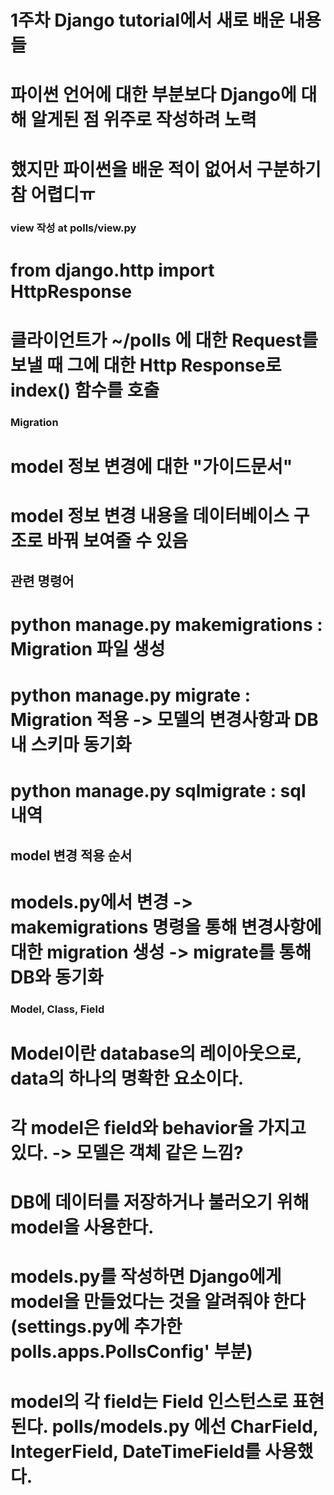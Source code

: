 # 1주차 Django tutorial에서 새로 배운 내용들
# 파이썬 언어에 대한 부분보다 Django에 대해 알게된 점 위주로 작성하려 노력
# 했지만 파이썬을 배운 적이 없어서 구분하기 참 어렵디ㅠ

### view 작성 at polls/view.py
# from django.http import HttpResponse
# 클라이언트가 ~/polls 에 대한 Request를 보낼 때 그에 대한 Http Response로 index() 함수를 호출

### Migration
# model 정보 변경에 대한 "가이드문서"
# model 정보 변경 내용을 데이터베이스 구조로 바꿔 보여줄 수 있음
## 관련 명령어
# python manage.py makemigrations <app-name> : Migration 파일 생성
# python manage.py migrate <app-name> : Migration 적용 -> 모델의 변경사항과 DB 내 스키마 동기화
# python manage.py sqlmigrate <app-name> <migration-name> : sql 내역 
## model 변경 적용 순서
# models.py에서 변경 -> makemigrations 명령을 통해 변경사항에 대한 migration 생성 -> migrate를 통해 DB와 동기화

### Model, Class, Field
# Model이란 database의 레이아웃으로, data의 하나의 명확한 요소이다.
# 각 model은 field와 behavior을 가지고 있다. -> 모델은 객체 같은 느낌?
# DB에 데이터를 저장하거나 불러오기 위해 model을 사용한다.
#
# models.py를 작성하면 Django에게 model을 만들었다는 것을 알려줘야 한다 (settings.py에 추가한 polls.apps.PollsConfig' 부분)
# model의 각 field는 Field 인스턴스로 표현된다. polls/models.py 에선 CharField, IntegerField, DateTimeField를 사용했다.
